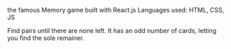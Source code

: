 the famous Memory game built with React.js
Languages used: HTML, CSS, JS

Find pairs until there are none left.
It has an odd number of cards, letting you find the sole remainer. 
